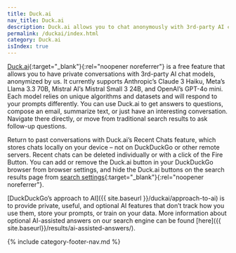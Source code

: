 ```yaml
---
title: Duck.ai
nav_title: Duck.ai
description: Duck.ai allows you to chat anonymously with 3rd-party AI chat models for free.
permalink: /duckai/index.html
category: Duck.ai
isIndex: true
---
```


[Duck.ai](https://duck.ai){:target="\_blank"}{:rel="noopener noreferrer"} is a free feature that allows you to have private conversations with 3rd-party AI chat models, anonymized by us. It currently supports Anthropic’s Claude 3 Haiku, Meta’s Llama 3.3 70B, Mistral AI’s Mistral Small 3 24B, and OpenAI’s GPT-4o mini. Each model relies on unique algorithms and datasets and will respond to your prompts differently. You can use Duck.ai to get answers to questions, compose an email, summarize text, or just have an interesting conversation. Navigate there directly, or move from traditional search results to ask follow-up questions.

Return to past conversations with Duck.ai’s Recent Chats feature, which stores chats locally on your device – not on DuckDuckGo or other remote servers. Recent chats can be deleted individually or with a click of the Fire Button. You can add or remove the Duck.ai button in your DuckDuckGo browser from browser settings, and hide the Duck.ai buttons on the search results page from [search settings](https://duckduckgo.com/settings#aifeatures){:target="\_blank"}{:rel="noopener noreferrer"}.

[DuckDuckGo’s approach to AI]({{ site.baseurl }}/duckai/approach-to-ai) is to provide private, useful, and optional AI features that don’t track how you use them, store your prompts, or train on your data. More information about optional AI-assisted answers on our search engine can be found [here]({{ site.baseurl}}/results/ai-assisted-answers/).

{% include category-footer-nav.md %}
